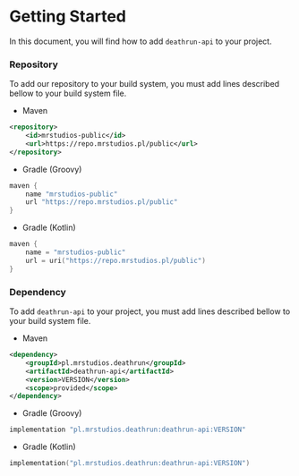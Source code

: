 # Getting Started
In this document, you will find how to add ``deathrun-api`` to your project.

### Repository
To add our repository to your build system, you must add lines described bellow to your build system file.

- Maven
```xml
<repository>
    <id>mrstudios-public</id>
    <url>https://repo.mrstudios.pl/public</url>
</repository>
```

- Gradle (Groovy)
```Groovy
maven {
    name "mrstudios-public"
    url "https://repo.mrstudios.pl/public"
}
```

- Gradle (Kotlin)
```Kotlin
maven {
    name = "mrstudios-public"
    url = uri("https://repo.mrstudios.pl/public")
}
```

### Dependency
To add ``deathrun-api`` to your project, you must add lines described bellow to your build system file.

- Maven
```xml
<dependency>
    <groupId>pl.mrstudios.deathrun</groupId>
    <artifactId>deathrun-api</artifactId>
    <version>VERSION</version>
    <scope>provided</scope>
</dependency>
```

- Gradle (Groovy)
```Groovy
implementation "pl.mrstudios.deathrun:deathrun-api:VERSION"
```

- Gradle (Kotlin)
```Kotlin
implementation("pl.mrstudios.deathrun:deathrun-api:VERSION")
```